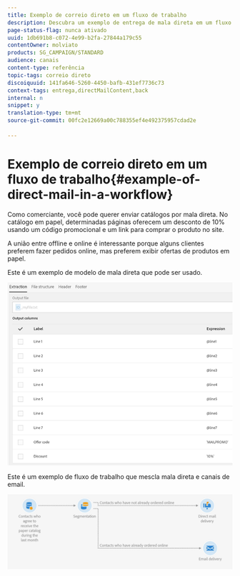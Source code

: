```yaml
---
title: Exemplo de correio direto em um fluxo de trabalho
description: Descubra um exemplo de entrega de mala direta em um fluxo de trabalho.
page-status-flag: nunca ativado
uuid: 1db691b8-c072-4e99-b2fa-27844a179c55
contentOwner: molviato
products: SG_CAMPAIGN/STANDARD
audience: canais
content-type: referência
topic-tags: correio direto
discoiquuid: 141fa646-5260-4450-bafb-431ef7736c73
context-tags: entrega,directMailContent,back
internal: n
snippet: y
translation-type: tm+mt
source-git-commit: 00fc2e12669a00c788355ef4e492375957cdad2e

---
```



# Exemplo de correio direto em um fluxo de trabalho{#example-of-direct-mail-in-a-workflow}

Como comerciante, você pode querer enviar catálogos por mala direta. No catálogo em papel, determinadas páginas oferecem um desconto de 10% usando um código promocional e um link para comprar o produto no site.

A união entre offline e online é interessante porque alguns clientes preferem fazer pedidos online, mas preferem exibir ofertas de produtos em papel.

Este é um exemplo de modelo de mala direta que pode ser usado.

![](assets/direct_mail_9.png)

Este é um exemplo de fluxo de trabalho que mescla mala direta e canais de email.

![](assets/direct_mail_10.png)

